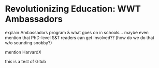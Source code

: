 # Revolutionizing Education: WWT Ambassadors

explain Ambassadors program & what goes on in schools... maybe even mention that PhD-level S&T readers can get involved??  (how do we do that w/o sounding snobby?)

mention HarvardX

this is a test of Gitub